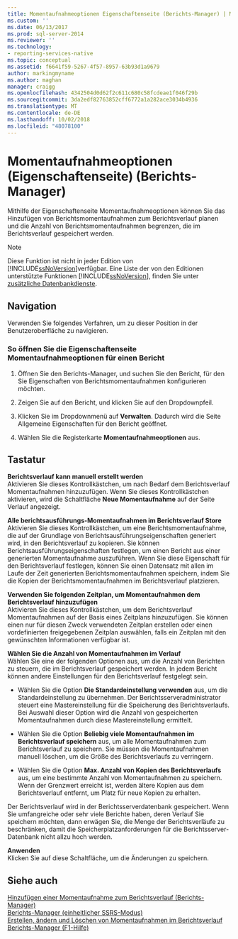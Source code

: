 ```yaml
---
title: Momentaufnahmeoptionen Eigenschaftenseite (Berichts-Manager) | Microsoft-Dokumentation
ms.custom: ''
ms.date: 06/13/2017
ms.prod: sql-server-2014
ms.reviewer: ''
ms.technology:
- reporting-services-native
ms.topic: conceptual
ms.assetid: f6641f59-5267-4f57-8957-63b93d1a9679
author: markingmyname
ms.author: maghan
manager: craigg
ms.openlocfilehash: 4342504d0d62f2c611c680c58fcdeae1f046f29b
ms.sourcegitcommit: 3da2edf82763852cff6772a1a282ace3034b4936
ms.translationtype: MT
ms.contentlocale: de-DE
ms.lasthandoff: 10/02/2018
ms.locfileid: "48078100"
---
```

# <a name="snapshot-options-properties-page-report-manager"></a>Momentaufnahmeoptionen (Eigenschaftenseite) (Berichts-Manager)
  Mithilfe der Eigenschaftenseite Momentaufnahmeoptionen können Sie das Hinzufügen von Berichtsmomentaufnahmen zum Berichtsverlauf planen und die Anzahl von Berichtsmomentaufnahmen begrenzen, die im Berichtsverlauf gespeichert werden.  
  
> [!NOTE]  
>  Diese Funktion ist nicht in jeder Edition von [!INCLUDE[ssNoVersion](../includes/ssnoversion-md.md)]verfügbar. Eine Liste der von den Editionen unterstützte Funktionen [!INCLUDE[ssNoVersion](../includes/ssnoversion-md.md)], finden Sie unter [zusätzliche Datenbankdienste](../../2014/getting-started/features-supported-by-the-editions-of-sql-server-2014.md#Add_DBServices).  
  
## <a name="navigation"></a>Navigation  
 Verwenden Sie folgendes Verfahren, um zu dieser Position in der Benutzeroberfläche zu navigieren.  
  
### <a name="to-open-the-snapshot-options-properties-page-for-a-report"></a>So öffnen Sie die Eigenschaftenseite Momentaufnahmeoptionen für einen Bericht  
  
1.  Öffnen Sie den Berichts-Manager, und suchen Sie den Bericht, für den Sie Eigenschaften von Berichtsmomentaufnahmen konfigurieren möchten.  
  
2.  Zeigen Sie auf den Bericht, und klicken Sie auf den Dropdownpfeil.  
  
3.  Klicken Sie im Dropdownmenü auf **Verwalten**. Dadurch wird die Seite Allgemeine Eigenschaften für den Bericht geöffnet.  
  
4.  Wählen Sie die Registerkarte **Momentaufnahmeoptionen** aus.  
  
## <a name="options"></a>Tastatur  
 **Berichtsverlauf kann manuell erstellt werden**  
 Aktivieren Sie dieses Kontrollkästchen, um nach Bedarf dem Berichtsverlauf Momentaufnahmen hinzuzufügen. Wenn Sie dieses Kontrollkästchen aktivieren, wird die Schaltfläche **Neue Momentaufnahme** auf der Seite Verlauf angezeigt.  
  
 **Alle berichtsausführungs-Momentaufnahmen im Berichtsverlauf Store**  
 Aktivieren Sie dieses Kontrollkästchen, um eine Berichtsmomentaufnahme, die auf der Grundlage von Berichtsausführungseigenschaften generiert wird, in den Berichtsverlauf zu kopieren. Sie können Berichtsausführungseigenschaften festlegen, um einen Bericht aus einer generierten Momentaufnahme auszuführen. Wenn Sie diese Eigenschaft für den Berichtsverlauf festlegen, können Sie einen Datensatz mit allen im Laufe der Zeit generierten Berichtsmomentaufnahmen speichern, indem Sie die Kopien der Berichtsmomentaufnahmen im Berichtsverlauf platzieren.  
  
 **Verwenden Sie folgenden Zeitplan, um Momentaufnahmen dem Berichtsverlauf hinzuzufügen**  
 Aktivieren Sie dieses Kontrollkästchen, um dem Berichtsverlauf Momentaufnahmen auf der Basis eines Zeitplans hinzuzufügen. Sie können einen nur für diesen Zweck verwendeten Zeitplan erstellen oder einen vordefinierten freigegebenen Zeitplan auswählen, falls ein Zeitplan mit den gewünschten Informationen verfügbar ist.  
  
 **Wählen Sie die Anzahl von Momentaufnahmen im Verlauf**  
 Wählen Sie eine der folgenden Optionen aus, um die Anzahl von Berichten zu steuern, die im Berichtsverlauf gespeichert werden. In jedem Bericht können andere Einstellungen für den Berichtsverlauf festgelegt sein.  
  
-   Wählen Sie die Option **Die Standardeinstellung verwenden** aus, um die Standardeinstellung zu übernehmen. Der Berichtsserveradministrator steuert eine Mastereinstellung für die Speicherung des Berichtsverlaufs. Bei Auswahl dieser Option wird die Anzahl von gespeicherten Momentaufnahmen durch diese Mastereinstellung ermittelt.  
  
-   Wählen Sie die Option **Beliebig viele Momentaufnahmen im Berichtsverlauf speichern** aus, um alle Momentaufnahmen zum Berichtsverlauf zu speichern. Sie müssen die Momentaufnahmen manuell löschen, um die Größe des Berichtsverlaufs zu verringern.  
  
-   Wählen Sie die Option **Max. Anzahl von Kopien des Berichtsverlaufs** aus, um eine bestimmte Anzahl von Momentaufnahmen zu speichern. Wenn der Grenzwert erreicht ist, werden ältere Kopien aus dem Berichtsverlauf entfernt, um Platz für neue Kopien zu erhalten.  
  
 Der Berichtsverlauf wird in der Berichtsserverdatenbank gespeichert. Wenn Sie umfangreiche oder sehr viele Berichte haben, deren Verlauf Sie speichern möchten, dann erwägen Sie, die Menge der Berichtsverläufe zu beschränken, damit die Speicherplatzanforderungen für die Berichtsserver-Datenbank nicht allzu hoch werden.  
  
 **Anwenden**  
 Klicken Sie auf diese Schaltfläche, um die Änderungen zu speichern.  
  
## <a name="see-also"></a>Siehe auch  
 [Hinzufügen einer Momentaufnahme zum Berichtsverlauf &#40;Berichts-Manager&#41;](report-server/add-a-snapshot-to-report-history-report-manager.md)   
 [Berichts-Manager &#40;einheitlicher SSRS-Modus&#41;](../../2014/reporting-services/report-manager-ssrs-native-mode.md)   
 [Erstellen, ändern und Löschen von Momentaufnahmen im Berichtsverlauf](report-server/create-modify-and-delete-snapshots-in-report-history.md)   
 [Berichts-Manager (F1-Hilfe)](../../2014/reporting-services/report-manager-f1-help.md)  
  
  
